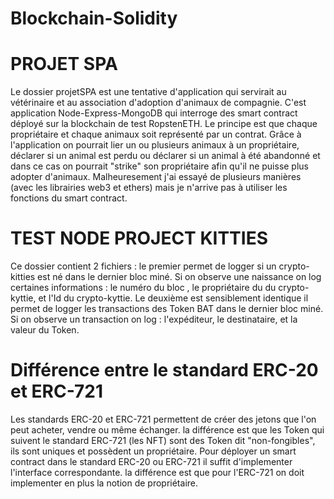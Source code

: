 # Blockchain-Solidity
# PROJET SPA
Le dossier projetSPA est une tentative d'application qui servirait au vétérinaire et au association d'adoption d'animaux de compagnie. C'est application Node-Express-MongoDB qui interroge des smart contract déployé sur la blockchain de test RopstenETH. Le principe est que chaque propriétaire et chaque animaux soit représenté par un contrat. Grâce à l'application on pourrait lier un ou plusieurs animaux à un propriétaire, déclarer si un animal est perdu ou déclarer si un animal à été abandonné et dans ce cas on pourrait "strike" son propriétaire afin qu'il ne puisse plus adopter d'animaux.
Malheuresement j'ai essayé de plusieurs manières (avec les librairies web3 et ethers) mais je n'arrive pas à utiliser les fonctions du smart contract. 
# TEST NODE PROJECT KITTIES
Ce dossier contient 2 fichiers : le premier permet de logger si un crypto-kitties est né dans le dernier bloc miné. Si on observe une naissance on log certaines informations : le numéro du bloc , le propriétaire du du crypto-kyttie, et l'Id du crypto-kyttie.
Le deuxième est sensiblement identique il permet de logger les transactions des Token BAT dans le dernier bloc miné. Si on observe un transaction on log : l'expéditeur, le destinataire, et la valeur du Token. 
# Différence entre le standard ERC-20 et ERC-721
Les standards ERC-20 et ERC-721 permettent de créer des jetons que l'on peut acheter, vendre ou même échanger. la différence est que les Token qui suivent le standard ERC-721 (les NFT) sont des Token dit "non-fongibles", ils sont uniques et possèdent un propriétaire. Pour déployer un smart contract dans le standard ERC-20 ou ERC-721 il suffit d'implementer l'interface correspondante. la différence est que pour l'ERC-721 on doit implementer en plus la notion de propriétaire. 
